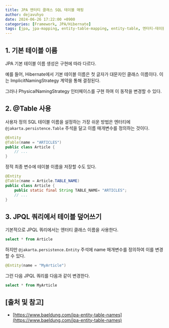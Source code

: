 ```yaml
---
title: JPA 엔터티 클래스 SQL 테이블 매핑
author: dejavuhyo
date: 2024-06-26 17:22:00 +0900
categories: [Framework, JPA/Hibernate]
tags: [jpa, jpa-mapping, entity-table-mapping, entity-table, 엔터티-테이블-매핑]
---
```


## 1. 기본 테이블 이름
JPA 기본 테이블 이름 생성은 구현에 따라 다르다.

예를 들어, Hibernate에서 기본 테이블 이름은 첫 글자가 대문자인 클래스 이름이다. 이는 ImplicitNamingStrategy 계약을 통해 결정된다.

그러나 PhysicalNamingStrategy 인터페이스를 구현 하여 이 동작을 변경할 수 있다.

## 2. @Table 사용
사용자 정의 SQL 테이블 이름을 설정하는 가장 쉬운 방법은 엔터티에 `@jakarta.persistence.Table` 주석을 달고 이름 매개변수를 정의하는 것이다.

```java
@Entity
@Table(name = "ARTICLES")
public class Article {
    // ...
}
```

정적 최종 변수에 테이블 이름을 저장할 수도 있다.

```java
@Entity
@Table(name = Article.TABLE_NAME)
public class Article {
    public static final String TABLE_NAME= "ARTICLES";
    // ...
}
```

## 3. JPQL 쿼리에서 테이블 덮어쓰기
기본적으로 JPQL 쿼리에서는 엔터티 클래스 이름을 사용한다.

```sql
select * from Article
```

하지만 `@jakarta.persistence.Entity` 주석에 name 매개변수를 정의하여 이를 변경할 수 있다.

```java
@Entity(name = "MyArticle")
```

그런 다음 JPQL 쿼리를 다음과 같이 변경한다.

```sql
select * from MyArticle
```

## [출처 및 참고]
* [https://www.baeldung.com/jpa-entity-table-names](https://www.baeldung.com/jpa-entity-table-names)
